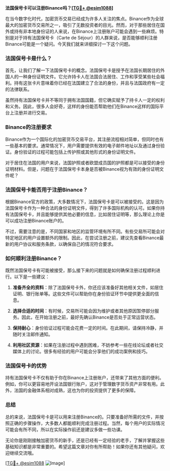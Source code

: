 **法国保号卡可以注册Binance吗？[[TG💪+ @esim1088](https://t.me/s/esim1088)]**

在当今数字化时代，加密货币交易已经成为许多人关注的焦点。Binance作为全球最大的加密货币交易所之一，吸引了无数投资者的目光。然而，对于那些居住在国外或持有非本地身份证的人来说，在Binance上注册账户可能会遇到一些麻烦。特别是对于持有法国保号卡（Carte de Séjour）的人群来说，是否能够顺利注册Binance可能是一个疑问。今天我们就来详细探讨一下这个问题。

### 法国保号卡是什么？

首先，让我们了解一下法国保号卡的概念。法国保号卡是授予在法国长期居住的外国人的一种身份证明文件。它允许持卡人在法国合法居住、工作和享受某些社会福利。持有这张卡片意味着你已经在法国建立了合法的身份，并且与法国政府有一定的法律联系。

虽然持有法国保号卡并不等同于拥有法国国籍，但它确实赋予了持卡人一定的权利和义务。因此，很多人会好奇，这样的身份能否帮助他们在Binance这样的国际平台上注册并进行交易。

### Binance的注册要求

Binance作为一个国际化的加密货币交易平台，其注册流程相对简单，但同时也有一些基本的要求。通常情况下，用户需要提供有效的电子邮件地址以及通过身份验证。身份验证的过程可能包括上传护照或其他形式的身份证明文件。

对于居住在法国的用户来说，法国护照或者欧盟成员国的护照都是可以接受的身份证明材料。但是，问题在于法国保号卡本身是否被Binance视为有效的身份证明文件呢？

### 法国保号卡能否用于注册Binance？

根据Binance官方的政策，大多数情况下，法国保号卡是可以被接受的。这是因为法国保号卡作为一种合法的身份证明文件，得到了许多国际机构的认可。如果你持有法国保号卡，并且能够提供其他必要的信息，比如居住证明等，那么理论上你是可以成功注册Binance账户的。

不过，需要注意的是，不同国家和地区的监管环境有所不同。有些交易所可能会对特定地区的用户设置额外的限制。因此，在尝试注册之前，建议先查看Binance最新的用户协议和服务条款，以确保自己的情况符合要求。

### 如何顺利注册Binance？

既然法国保号卡有可能被接受，那么接下来的问题就是如何确保注册过程顺利进行。以下是一些建议：

1. **准备齐全的资料**：除了法国保号卡外，你还应该准备好其他相关文件，如居住证明、银行账单等。这些文件可以帮助你在身份验证环节中提供更全面的信息。
   
2. **选择合适的时间**：有时候，交易所可能会因为维护或者其他原因暂停部分服务。因此，在开始注册之前，最好先确认Binance是否处于正常运营状态。

3. **保持耐心**：身份验证过程可能会花费一定的时间。在此期间，请保持冷静，并随时关注邮件通知。

4. **利用社区资源**：如果在注册过程中遇到困难，不妨参考一些在线论坛或者社交媒体上的讨论。很多有经验的用户可能会分享他们的成功案例和技巧。

### 法国保号卡的优势

持有法国保号卡不仅有助于你在Binance上注册账户，还带来了其他方面的便利。例如，你可以更容易地开设法国银行账户，这对于管理数字货币资产非常有用。此外，法国的金融体系相对成熟，这也为你的投资提供了更多的保障。

### 总结

总的来说，法国保号卡是可以用来注册Binance的。只要准备好所需的文件，并按照正确的步骤操作，大多数人都能顺利完成注册过程。当然，每个用户的实际情况可能会有所不同，所以在实际操作前还是建议多做一些功课。

无论你是刚刚接触加密货币的新手，还是已经有一定经验的老手，了解并掌握这些基础知识都是非常重要的。希望这篇文章对你有所帮助！如果你还有其他疑问，欢迎继续交流哦。

[[TG💪+ @esim1088](https://t.me/s/esim1088) ![Image](https://i.postimg.cc/4NQfJmqS/Snipaste-2025-05-13-00-14-12.png)]